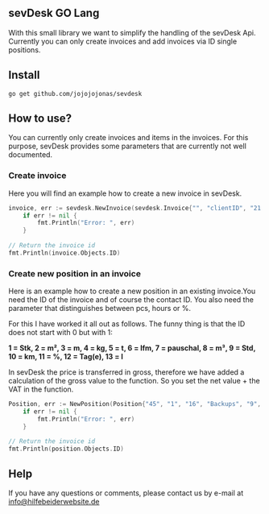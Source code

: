 ## sevDesk GO Lang
With this small library we want to simplify the handling of the sevDesk Api. Currently you can only create invoices and add invoices via ID single positions.

## Install

```console
go get github.com/jojojojonas/sevdesk
```

## How to use?
You can currently only create invoices and items in the invoices. For this purpose, sevDesk provides some parameters that are currently not well documented.

### Create invoice
Here you will find an example how to create a new invoice in sevDesk.

```go
invoice, err := sevdesk.NewInvoice(sevdesk.Invoice{"", "clientID", "21.11.2020", "100", "RE", "contactID", "token"})
	if err != nil {
		fmt.Println("Error: ", err)
	}
	
// Return the invoice id
fmt.Println(invoice.Objects.ID)
```

### Create new position in an invoice
Here is an example how to create a new position in an existing invoice.You need the ID of the invoice and of course the contact ID. You also need the parameter that distinguishes between pcs, hours or %.

For this I have worked it all out as follows. The funny thing is that the ID does not start with 0 but with 1:

**1 = Stk, 2 = m², 3 = m, 4 = kg, 5 = t, 6 = lfm, 7 = pauschal, 8 = m³, 9 = Std, 10 = km, 11 = %, 12 = Tag(e), 13 = l**

In sevDesk the price is transferred in gross, therefore we have added a calculation of the gross value to the function. So you set the net value + the VAT in the function.

```go
Position, err := NewPosition(Position{"45", "1", "16", "Backups", "9", "invoiceID", "token"})
	if err != nil {
		fmt.Println("Error: ", err)
	}

// Return the invoice id
fmt.Println(position.Objects.ID)
```

## Help
If you have any questions or comments, please contact us by e-mail at [info@hilfebeiderwebsite.de](mailto:info@hilfebeiderwebsite.de)